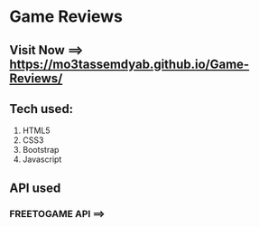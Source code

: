 # Game Reviews

## Visit Now ==> https://mo3tassemdyab.github.io/Game-Reviews/


## Tech used:
1) HTML5
2) CSS3
3) Bootstrap
4) Javascript


## API used
### FREETOGAME API ==>
